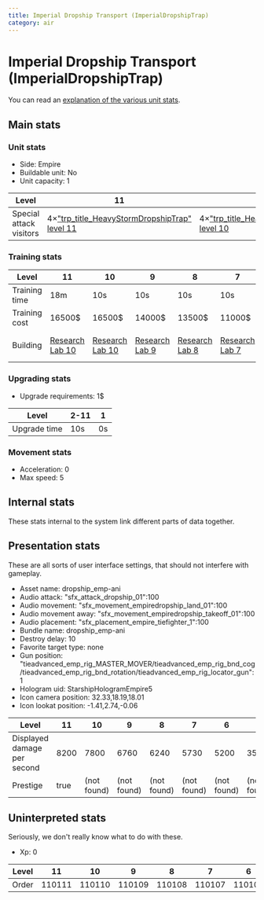 ```yaml
---
title: Imperial Dropship Transport (ImperialDropshipTrap)
category: air
---
```


# Imperial Dropship Transport (ImperialDropshipTrap)

You can read an [explanation  of the various unit stats](unitexplained.md).

## Main stats

### Unit stats

  * Side: Empire
  * Buildable unit: No
  * Unit capacity: 1

|Level                  |11                                                                          |10                                                                          |9                                                                          |8                                                                          |7                                                                          |6                                                                          |5                                                                          |4                                                                          |3                                                                          |2                                                                          |1                                                                          |
|-----------------------|----------------------------------------------------------------------------|----------------------------------------------------------------------------|---------------------------------------------------------------------------|---------------------------------------------------------------------------|---------------------------------------------------------------------------|---------------------------------------------------------------------------|---------------------------------------------------------------------------|---------------------------------------------------------------------------|---------------------------------------------------------------------------|---------------------------------------------------------------------------|---------------------------------------------------------------------------|
|Special attack visitors|4×["trp_title_HeavyStormDropshipTrap" level 11](HeavyStormDropshipTrap.html)|4×["trp_title_HeavyStormDropshipTrap" level 10](HeavyStormDropshipTrap.html)|4×["trp_title_HeavyStormDropshipTrap" level 9](HeavyStormDropshipTrap.html)|4×["trp_title_HeavyStormDropshipTrap" level 8](HeavyStormDropshipTrap.html)|4×["trp_title_HeavyStormDropshipTrap" level 7](HeavyStormDropshipTrap.html)|4×["trp_title_HeavyStormDropshipTrap" level 6](HeavyStormDropshipTrap.html)|3×["trp_title_HeavyStormDropshipTrap" level 5](HeavyStormDropshipTrap.html)|3×["trp_title_HeavyStormDropshipTrap" level 4](HeavyStormDropshipTrap.html)|3×["trp_title_HeavyStormDropshipTrap" level 3](HeavyStormDropshipTrap.html)|3×["trp_title_HeavyStormDropshipTrap" level 2](HeavyStormDropshipTrap.html)|3×["trp_title_HeavyStormDropshipTrap" level 1](HeavyStormDropshipTrap.html)|


### Training stats

|Level        |11                                      |10                                      |9                                      |8                                      |7                                      |6                                      |5                                      |4                                      |3                                      |2                                      |1                                            |
|-------------|----------------------------------------|----------------------------------------|---------------------------------------|---------------------------------------|---------------------------------------|---------------------------------------|---------------------------------------|---------------------------------------|---------------------------------------|---------------------------------------|---------------------------------------------|
|Training time|18m                                     |10s                                     |10s                                    |10s                                    |10s                                    |10s                                    |10s                                    |10s                                    |10s                                    |10s                                    |10s                                          |
|Training cost|16500$                                  |16500$                                  |14000$                                 |13500$                                 |11000$                                 |10500$                                 |8000$                                  |7500$                                  |5000$                                  |4500$                                  |4000$                                        |
|Building     |[Research Lab 10](empireOffenseLab.html)|[Research Lab 10](empireOffenseLab.html)|[Research Lab 9](empireOffenseLab.html)|[Research Lab 8](empireOffenseLab.html)|[Research Lab 7](empireOffenseLab.html)|[Research Lab 6](empireOffenseLab.html)|[Research Lab 5](empireOffenseLab.html)|[Research Lab 4](empireOffenseLab.html)|[Research Lab 3](empireOffenseLab.html)|[Research Lab 2](empireOffenseLab.html)|[Starship Command 9](empireFleetCommand.html)|


### Upgrading stats

  * Upgrade requirements: 1$

|Level       |2-11|1 |
|------------|----|--|
|Upgrade time|10s |0s|


### Movement stats

  * Acceleration: 0
  * Max speed: 5

## Internal stats

These stats internal to the system link different parts of data together.


## Presentation stats

These are all sorts of user interface settings, that should not interfere with gameplay.

  * Asset name: dropship_emp-ani
  * Audio attack: "sfx_attack_dropship_01":100
  * Audio movement: "sfx_movement_empiredropship_land_01":100
  * Audio movement away: "sfx_movement_empiredropship_takeoff_01":100
  * Audio placement: "sfx_placement_empire_tiefighter_1":100
  * Bundle name: dropship_emp-ani
  * Destroy delay: 10
  * Favorite target type: none
  * Gun position: "tieadvanced_emp_rig_MASTER_MOVER/tieadvanced_emp_rig_bnd_cog/tieadvanced_emp_rig_bnd_rotation/tieadvanced_emp_rig_locator_gun":1
  * Hologram uid: StarshipHologramEmpire5
  * Icon camera position: 32.33,18.19,18.01
  * Icon lookat position: -1.41,2.74,-0.06

|Level                      |11  |10         |9          |8          |7          |6          |5          |4          |3          |2          |1          |
|---------------------------|----|-----------|-----------|-----------|-----------|-----------|-----------|-----------|-----------|-----------|-----------|
|Displayed damage per second|8200|7800       |6760       |6240       |5730       |5200       |3510       |3120       |2730       |2350       |1950       |
|Prestige                   |true|(not found)|(not found)|(not found)|(not found)|(not found)|(not found)|(not found)|(not found)|(not found)|(not found)|


## Uninterpreted stats

Seriously, we don't really know what to do with these.

  * Xp: 0

|Level|11    |10    |9     |8     |7     |6     |5     |4     |3     |2     |1     |
|-----|------|------|------|------|------|------|------|------|------|------|------|
|Order|110111|110110|110109|110108|110107|110106|110105|110104|110103|110102|110101|


